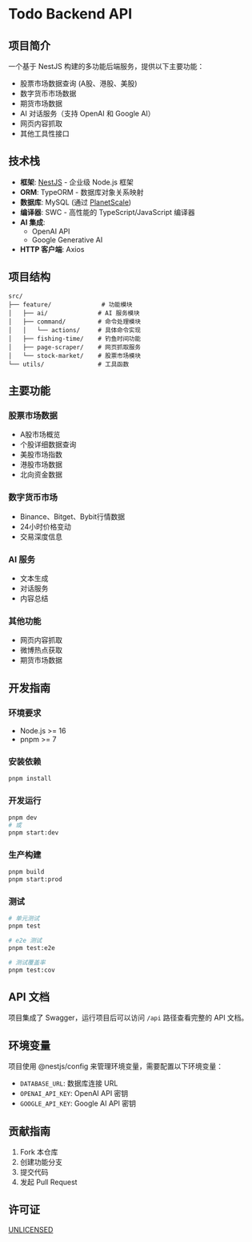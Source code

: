 # Todo Backend API

## 项目简介

一个基于 NestJS 构建的多功能后端服务，提供以下主要功能：

- 股票市场数据查询 (A股、港股、美股)
- 数字货币市场数据
- 期货市场数据
- AI 对话服务（支持 OpenAI 和 Google AI）
- 网页内容抓取
- 其他工具性接口

## 技术栈

- **框架**: [NestJS](https://nestjs.com/) - 企业级 Node.js 框架
- **ORM**: TypeORM - 数据库对象关系映射
- **数据库**: MySQL (通过 [PlanetScale](https://app.planetscale.com/))
- **编译器**: SWC - 高性能的 TypeScript/JavaScript 编译器
- **AI 集成**: 
  - OpenAI API
  - Google Generative AI
- **HTTP 客户端**: Axios

## 项目结构

```
src/
├── feature/              # 功能模块
│   ├── ai/              # AI 服务模块
│   ├── command/         # 命令处理模块
│   │   └── actions/     # 具体命令实现
│   ├── fishing-time/    # 钓鱼时间功能
│   ├── page-scraper/    # 网页抓取服务
│   └── stock-market/    # 股票市场模块
└── utils/               # 工具函数
```

## 主要功能

### 股票市场数据
- A股市场概览
- 个股详细数据查询
- 美股市场指数
- 港股市场数据
- 北向资金数据

### 数字货币市场
- Binance、Bitget、Bybit行情数据
- 24小时价格变动
- 交易深度信息

### AI 服务
- 文本生成
- 对话服务
- 内容总结

### 其他功能
- 网页内容抓取
- 微博热点获取
- 期货市场数据

## 开发指南

### 环境要求
- Node.js >= 16
- pnpm >= 7

### 安装依赖
```bash
pnpm install
```

### 开发运行
```bash
pnpm dev
# 或
pnpm start:dev
```

### 生产构建
```bash
pnpm build
pnpm start:prod
```

### 测试
```bash
# 单元测试
pnpm test

# e2e 测试
pnpm test:e2e

# 测试覆盖率
pnpm test:cov
```

## API 文档

项目集成了 Swagger，运行项目后可以访问 `/api` 路径查看完整的 API 文档。

## 环境变量

项目使用 @nestjs/config 来管理环境变量，需要配置以下环境变量：

- `DATABASE_URL`: 数据库连接 URL
- `OPENAI_API_KEY`: OpenAI API 密钥
- `GOOGLE_API_KEY`: Google AI API 密钥

## 贡献指南

1. Fork 本仓库
2. 创建功能分支
3. 提交代码
4. 发起 Pull Request

## 许可证

[UNLICENSED](LICENSE)


